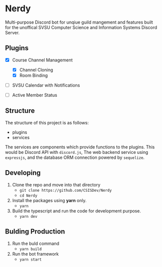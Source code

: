 # Nerdy

Multi-purpose Discord bot for unqiue guild mangement and features built for the unoffical SVSU Computer Science and Information Systems Discord Server.  

## Plugins 
- [X] Course Channel Management
    - [X] Channel Cloning
    - [X] Room Binding 
- [ ] SVSU Calendar with Notifications
- [ ] Active Member Status 
    

## Structure
The structure of this project is as follows: 

- plugins
- services

The services are components which provide functions to the plugins. This would be Discord API  with `discord.js`, The web backend service using `expressjs`, and the database ORM connection powered by `sequelize`. 


## Developing
1. Clone the repo and move into that directory  
    - `git clone https://github.com/CSISDev/Nerdy`
    - `cd Nerdy`
2. Install the packages using **yarn** only. 
    - `yarn`
3. Build the typescript and run the code for development purpose.
    - `yarn dev`


## Bulding Production
1. Run the buld command
    - `yarn build`
2. Run the bot framework
    - `yarn start`

